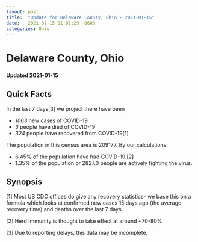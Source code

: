 ```yaml
---
layout: post
title:  "Update for Delaware County, Ohio - 2021-01-15"
date:   2021-01-15 01:01:29 -0600
categories: Ohio
---
```


# Delaware County, Ohio
#### Updated 2021-01-15

## Quick Facts

In the last 7 days[3] we project there have been
- *1063* new cases of COVID-19
- *3* people have died of COVID-19
- *324* people have recovered from COVID-19[1]

The population in this census area is 209177. By our calculations:
- 6.45% of the population have had COVID-19.[2]
- 1.35% of the population or 2827.0 people are actively fighting the virus.

## Synopsis




[1] Most US CDC offices do give any recovery statistics- we base this on a formula which looks at confirmed new cases
15 days ago (the average recovery time) and deaths over the last 7 days.

[2] Herd Immunity is thought to take effect at around ~70-80%

[3] Due to reporting delays, this data may be incomplete.
 
    